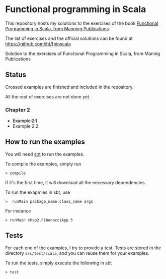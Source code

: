 # Functional programming in Scala

This repository hosts my solutions to the exercises of the book
[Functional Programming in Scala, from Manning Publications](http://www.manning.com/bjarnason/).

The list of exercises and the official solutions can be found at https://github.com/iht/fpinscala

Solution to the exercises of Functional Programming in Scala, from Mannig Publications

## Status

Crossed examples are finished and included in the repository.

All the rest of exercises are not done yet.

### Chapter 2

* ~~Example 2.1~~
* Example 2.2 

## How to run the examples

You will need [sbt](http://www.scala-sbt.org/) to run the examples.

To compile the examples, simply run

```
> compile
```

If it's the first time, it will download all the necessary dependencies.

To run the exapmles in sbt, use
```
>  runMain package_name.class_name args
```

For instance
```
> runMain chap2.FibonacciApp 5
```

## Tests

For each one of the examples, I try to provide a test. Tests are
stored in the directory `src/test/scala`, and you can reuse them for
your examples.

To run the tests, simply execute the following in sbt
```
> test
```
